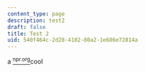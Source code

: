 ```yaml
---
content_type: page
description: test2
draft: false
title: Test 2
uid: 540f464c-2d28-4102-80a2-1e686e72814a
---
```

a [<sup>npr.org</sup>](npr.org)cool